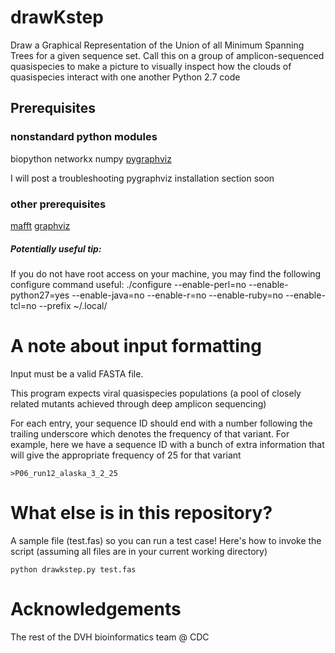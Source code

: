 # drawKstep 
Draw a Graphical Representation of the Union of all Minimum Spanning Trees for a given sequence set.
Call this on a group of amplicon-sequenced quasispecies to make a picture to visually inspect how the clouds of quasispecies interact with one another
Python 2.7 code

## Prerequisites

### nonstandard python modules

biopython
networkx
numpy
[pygraphviz](https://pypi.org/project/pygraphviz/)

I will post a troubleshooting pygraphviz installation section soon

### other prerequisites

[mafft](http://mafft.cbrc.jp/alignment/software)
[graphviz](https://www.graphviz.org/download)

##### Potentially useful tip:
If you do not have root access on your machine, you may find the following configure command useful:
./configure  --enable-perl=no --enable-python27=yes --enable-java=no --enable-r=no --enable-ruby=no --enable-tcl=no --prefix ~/.local/

# A note about input formatting
Input must be a valid FASTA file.

This program expects viral quasispecies populations (a pool of closely related mutants achieved through deep amplicon sequencing)

For each entry, your sequence ID should end with a number following the trailing underscore which denotes the frequency of that variant. For example, here we have a sequence ID with a bunch of extra information that will give the appropriate frequency of 25 for that variant

```
>P06_run12_alaska_3_2_25
```
# What else is in this repository?
A sample file (test.fas) so you can run a test case! Here's how to invoke the script (assuming all files are in your current working directory)

```
python drawkstep.py test.fas
```

# Acknowledgements
The rest of the DVH bioinformatics team @ CDC
